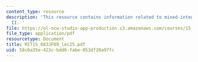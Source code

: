 ```yaml
---
content_type: resource
description: 'This resource contains information related to mixed-integer programming
  II. '
file: https://ol-ocw-studio-app-production.s3.amazonaws.com/courses/15-083j-integer-programming-and-combinatorial-optimization-fall-2009/58c6a35e423cbdd6fabe053df20a97fc_MIT15_083JF09_lec25.pdf
file_type: application/pdf
resourcetype: Document
title: MIT15_083JF09_lec25.pdf
uid: 58c6a35e-423c-bdd6-fabe-053df20a97fc
---
```

